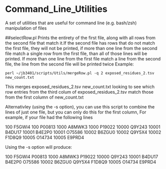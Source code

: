 # Command_Line_Utilities
A set of utilities that are useful for command line (e.g. bash/zsh) manipulation of files

##selectRow.pl
Prints the entirety of the first file, along with all rows from the second file that match it.If the second file has rows that do not match the first file,
they will not be printed, if more than one line from the second file match a single row from the first file, than all of those lines will be printed. If more than
one line from the first file match a line from the second file, the line from the second file will be printed twice
Example:
    
    perl ~/jb3401/scripts/Utils/mergeRow.pl -q 2 exposed_residues_2.tsv new_count.txt

This merges exposed_residues_2.tsv new_count.txt looking to see which row entries from the third colum of exposed_residues_2.tsv match those from the first
column of new_count.txt

Alternativley (using the -s option), you can use this script to combine the lines of just one file, but you can only do this for the first column, For example, if your file had the following lines

100     F5GWI4
100     P00813
1000    A8MWK3
1000    P19022
10000   Q9Y243
10001   B4DU17
10001   B4E2P0
10001   O75586
10002   B6ZGU0
10002   Q9Y5X4
10002   F1D8Q9
10005   O14734
10005   E9PRD4

Using the -s option will produce:

100     F5GWI4  P00813
1000    A8MWK3  P19022
10000   Q9Y243
10001   B4DU17  B4E2P0  O75586
10002   B6ZGU0  Q9Y5X4  F1D8Q9
10005   O14734  E9PRD4
